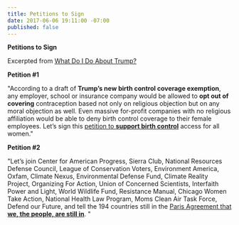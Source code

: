 ```yaml
---
title: Petitions to Sign
date: 2017-06-06 19:11:00 -07:00
published: false
---
```


**Petitions to Sign**

Excerpted from [What Do I Do About Trump?](http://whatdoidoabouttrump.com/action-hub/)

**Petition #1**

"According to a draft of **Trump’s new birth control coverage exemption**, any employer, school or insurance company would be allowed to **opt out of covering** contraception based not only on religious objection but on any moral objection as well.  Even massive for-profit companies with no religious affiliation would be able to deny birth control coverage to their female employees.  Let’s sign this [petition to **support birth control**](http://petitions.moveon.org/keystoneprogress/sign/i-support-birth-control) access for all women."

**Petition #2**

"Let’s join Center for American Progress, Sierra Club, National Resources Defense Council, League of Conservation Voters, Environment America, Oxfam, Climate Nexus, Environmental Defense Fund, Climate Reality Project, Organizing For Action, Union of Concerned Scientists, Interfaith Power and Light, World Wildlife Fund, Resistance Manual, Chicago Women Take Action, National Health Law Program, Moms Clean Air Task Force, Defend our Future, and tell the 194 countries still in the [Paris Agreement that **we, the people, are still in**](https://iamstillin.org/).  "